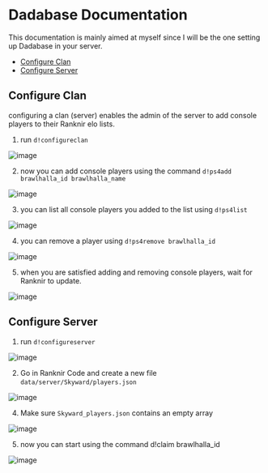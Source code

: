 # Dadabase Documentation
This documentation is mainly aimed at myself since I will be the one setting up Dadabase in your server.
- [Configure Clan](#configure-clan)
- [Configure Server](#configure-server)

## Configure Clan
configuring a clan (server) enables the admin of the server to add console players to their Ranknir elo lists.

1. run `d!configureclan`

![image](https://github.com/Skyward-Brawlhalla/Dadabase/assets/74303221/39f85148-4f01-4983-b623-330d093e09c4)

2. now you can add console players using the command `d!ps4add brawlhalla_id brawlhalla_name`

![image](https://github.com/Skyward-Brawlhalla/Dadabase/assets/74303221/c98bd9f8-6bf6-4b65-a93f-1a745177be49)

3. you can list all console players you added to the list using `d!ps4list`

![image](https://github.com/Skyward-Brawlhalla/Dadabase/assets/74303221/dd2b7092-856d-453f-b958-9b67a059772f)

4. you can remove a player using `d!ps4remove brawlhalla_id`

![image](https://github.com/Skyward-Brawlhalla/Dadabase/assets/74303221/7307db3e-6d6b-42fe-b751-ab925e2c3976)

5. when you are satisfied adding and removing console players, wait for Ranknir to update. 

![image](https://github.com/Skyward-Brawlhalla/Dadabase/assets/74303221/8e7ef830-e8c0-4f4c-b3ba-41872b97ee38)

## Configure Server

1. run `d!configureserver`

![image](https://github.com/Skyward-Brawlhalla/Dadabase/assets/74303221/03b94abb-0e6e-4f0c-8e5c-fc67fc62009d)

2. Go in Ranknir Code and create a new file `data/server/Skyward/players.json`

![image](https://github.com/Skyward-Brawlhalla/Dadabase/assets/74303221/2cded985-8d73-491f-984f-e373920a6b32)

4. Make sure `Skyward_players.json` contains an empty array

![image](https://github.com/Skyward-Brawlhalla/Dadabase/assets/74303221/06cce104-5e7e-40c1-9058-ee5ef576530e)

5. now you can start using the command d!claim brawlhalla_id

![image](https://github.com/Skyward-Brawlhalla/Dadabase/assets/74303221/af65881a-2cf4-46a8-abe0-abffd7ab39f6)

